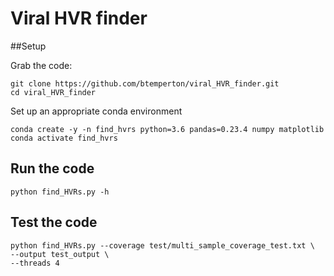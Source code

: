 # Viral HVR finder


##Setup

Grab the code:

```
git clone https://github.com/btemperton/viral_HVR_finder.git
cd viral_HVR_finder
```
Set up an appropriate conda environment

```
conda create -y -n find_hvrs python=3.6 pandas=0.23.4 numpy matplotlib
conda activate find_hvrs
```

## Run the code
```
python find_HVRs.py -h
```

## Test the code
```
python find_HVRs.py --coverage test/multi_sample_coverage_test.txt \
--output test_output \
--threads 4
```
